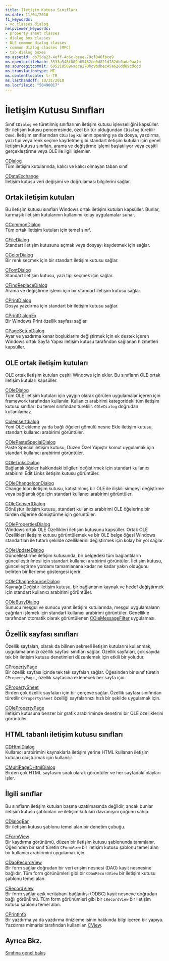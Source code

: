 ```yaml
---
title: İletişim Kutusu Sınıfları
ms.date: 11/04/2016
f1_keywords:
- vc.classes.dialog
helpviewer_keywords:
- property sheet classes
- dialog box classes
- OLE common dialog classes
- common dialog classes [MFC]
- tab dialog boxes
ms.assetid: db75da23-4eff-4c6c-beae-79cf046fbce9
ms.openlocfilehash: 3533a548f009a65462ce0d821d782db0ada9aa4b
ms.sourcegitcommit: 6052185696adca270bc9bdbec45a626dd89cdcdd
ms.translationtype: MT
ms.contentlocale: tr-TR
ms.lasthandoff: 10/31/2018
ms.locfileid: "50490017"
---
```

# <a name="dialog-box-classes"></a>İletişim Kutusu Sınıfları

Sınıf `CDialog` ve türetilmiş sınıflarının iletişim kutusu işlevselliğini kapsüller. Bir iletişim kutusu penceresinde, özel bir tür olduğundan `CDialog` türetilir `CWnd`. İletişim sınıflarından `CDialog` kullanın opening ya da dosya, yazdırma, yazı tipi veya renk seçme kaydetme gibi standart iletişim kutuları için genel iletişim kutusu sınıfları, arama ve değiştirme işlemi başlatılıyor veya çeşitli gerçekleştirme veya OLE ile ilgili işlemler.

[CDialog](../mfc/reference/cdialog-class.md)<br/>
Tüm iletişim kutularında, kalıcı ve kalıcı olmayan taban sınıf.

[CDataExchange](../mfc/reference/cdataexchange-class.md)<br/>
İletişim kutusu veri değişimi ve doğrulaması bilgilerini sağlar.

## <a name="common-dialogs"></a>Ortak iletişim kutuları

Bu iletişim kutusu sınıfları Windows ortak iletişim kutuları kapsüller. Bunlar, karmaşık iletişim kutularının kullanımı kolay uygulamalar sunar.

[CCommonDialog](../mfc/reference/ccommondialog-class.md)<br/>
Tüm ortak iletişim kutuları için temel sınıf.

[CFileDialog](../mfc/reference/cfiledialog-class.md)<br/>
Standart iletişim kutusunu açmak veya dosyayı kaydetmek için sağlar.

[CColorDialog](../mfc/reference/ccolordialog-class.md)<br/>
Bir renk seçmek için bir standart iletişim kutusu sağlar.

[CFontDialog](../mfc/reference/cfontdialog-class.md)<br/>
Standart iletişim kutusu, yazı tipi seçmek için sağlar.

[CFindReplaceDialog](../mfc/reference/cfindreplacedialog-class.md)<br/>
Arama ve değiştirme işlemi için bir standart iletişim kutusu sağlar.

[CPrintDialog](../mfc/reference/cprintdialog-class.md)<br/>
Dosya yazdırma için standart bir iletişim kutusu sağlar.

[CPrintDialogEx](../mfc/reference/cprintdialogex-class.md)<br/>
Bir Windows Print özellik sayfası sağlar.

[CPageSetupDialog](../mfc/reference/cpagesetupdialog-class.md)<br/>
Ayar ve yazdırma kenar boşluklarını değiştirmek için ek destek içeren Windows ortak Sayfa Yapısı iletişim kutusu tarafından sağlanan hizmetleri kapsüller.

## <a name="ole-common-dialogs"></a>OLE ortak iletişim kutuları

OLE ortak iletişim kutuları çeşitli Windows için ekler. Bu sınıfların OLE ortak iletişim kutuları kapsüller.

[COleDialog](../mfc/reference/coledialog-class.md)<br/>
Tüm OLE iletişim kutuları için yaygın olarak görülen uygulamalar içeren için framework tarafından kullanılır. Kullanıcı arabirimi kategorideki tüm iletişim kutusu sınıfları bu temel sınıfından türetilir. `COleDialog` doğrudan kullanılamaz.

[Coleınsertdialog](../mfc/reference/coleinsertdialog-class.md)<br/>
Yeni OLE ekleme ya da bağlı öğeleri gömülü nesne Ekle iletişim kutusu, standart kullanıcı arabirimi görüntüler.

[COlePasteSpecialDialog](../mfc/reference/colepastespecialdialog-class.md)<br/>
Paste Special iletişim kutusu, Düzen Özel Yapıştır komut uygulamak için standart kullanıcı arabirimi görüntüler.

[COleLinksDialog](../mfc/reference/colelinksdialog-class.md)<br/>
Bağlantılı öğeler hakkındaki bilgileri değiştirmek için standart kullanıcı arabirimi Edit Links iletişim kutusu görüntüler.

[COleChangeIconDialog](../mfc/reference/colechangeicondialog-class.md)<br/>
Change Icon iletişim kutusu, katıştırılmış bir OLE ile ilişkili simgeyi değiştirme veya bağlantılı öğe için standart kullanıcı arabirimi görüntüler.

[COleConvertDialog](../mfc/reference/coleconvertdialog-class.md)<br/>
Dönüştür iletişim kutusu, standart kullanıcı arabirimi OLE öğelerine bir türden diğerine dönüştürme için görüntüler.

[COlePropertiesDialog](../mfc/reference/colepropertiesdialog-class.md)<br/>
Windows ortak OLE Özellikleri iletişim kutusunu kapsüller. Ortak OLE Özellikleri iletişim kutusu görüntülemek ve bir OLE belge öğesi Windows standartları ile tutarlı şekilde özelliklerini değiştirmek için kolay bir yol sağlar.

[COleUpdateDialog](../mfc/reference/coleupdatedialog-class.md)<br/>
Güncelleştirme iletişim kutusunda, bir belgedeki tüm bağlantıların güncelleştirilmesi için standart kullanıcı arabirimi görüntüler. İletişim kutusu, güncelleştirme yordamı tamamlanana kadar ne kadar yakın olduğunu belirten bir İlerleme göstergesi içerir.

[COleChangeSourceDialog](../mfc/reference/colechangesourcedialog-class.md)<br/>
Kaynağı Değiştir iletişim kutusu, bir bağlantının kaynak ve hedef değiştirmek için standart kullanıcı arabirimi görüntüler.

[COleBusyDialog](../mfc/reference/colebusydialog-class.md)<br/>
Sunucu meşgul ve sunucu yanıt iletişim kutularında, meşgul uygulamaların çağrıları işlemek için standart kullanıcı arabirimi görüntüler. Genellikle tarafından otomatik olarak görüntülenen [COleMessageFilter](../mfc/reference/colemessagefilter-class.md) uygulaması.

## <a name="property-sheet-classes"></a>Özellik sayfası sınıfları

Özellik sayfaları, olarak da bilinen sekmeli iletişim kutularını kullanmak, uygulamalarınızı özellik sayfası sınıfları sağlar. Özellik sayfaları, çok sayıda tek bir iletişim kutusu denetimleri düzenlemek için etkili bir yoludur.

[CPropertyPage](../mfc/reference/cpropertypage-class.md)<br/>
Bir özellik sayfası içinde tek tek sayfaları sağlar. Öğesinden bir sınıf türetin `CPropertyPage` , özellik sayfasına eklenecek her sayfa için.

[CPropertySheet](../mfc/reference/cpropertysheet-class.md)<br/>
Birden çok özellik sayfaları için bir çerçeve sağlar. Özellik sayfası sınıfından türetilir `CPropertySheet` özelliği sayfalarınızı hızlı bir şekilde uygulamak için.

[COlePropertyPage](../mfc/reference/colepropertypage-class.md)<br/>
İletişim kutusuna benzer bir grafik arabiriminde denetimi bir OLE özelliklerini görüntüler.

## <a name="html-based-dialog-classes"></a>HTML tabanlı iletişim kutusu sınıfları

[CDHtmlDialog](../mfc/reference/cdhtmldialog-class.md)<br/>
Kullanıcı arabirimini kaynaklarla iletişim yerine HTML kullanan iletişim kutuları oluşturmak için kullanılır.

[CMultiPageDHtmlDialog](../mfc/reference/cmultipagedhtmldialog-class.md)<br/>
Birden çok HTML sayfasını sıralı olarak görüntüler ve her sayfadaki olayları işler.

## <a name="related-classes"></a>İlgili sınıflar

Bu sınıfların iletişim kutuları başına uzatılmasında değildir, ancak bunlar iletişim kutusu şablonları ve iletişim kutuları davranışını çoğunu sahip.

[CDialogBar](../mfc/reference/cdialogbar-class.md)<br/>
Bir iletişim kutusu şablonu temel alan bir denetim çubuğu.

[CFormView](../mfc/reference/cformview-class.md)<br/>
Bir kaydırma görünümü, düzen bir iletişim kutusu şablonunda tanımlanır. Öğesinden bir sınıf türetin `CFormView` bir iletişim kutusu şablonu temel alan bir kullanıcı arabirimini uygulamak için.

[CDaoRecordView](../mfc/reference/cdaorecordview-class.md)<br/>
Bir form sağlar doğrudan bir veri erişim nesnesi (DAO) kayıt nesnesine bağlıdır. Tüm form görünümleri gibi bir `CDaoRecordView` bir iletişim kutusu şablonu temel alan.

[CRecordView](../mfc/reference/crecordview-class.md)<br/>
Bir form sağlar açık veritabanı bağlantısı (ODBC) kayıt nesneye doğrudan bağlı görünümü. Tüm form görünümleri gibi bir `CRecordView` bir iletişim kutusu şablonu temel alan.

[CPrintInfo](../mfc/reference/cprintinfo-structure.md)<br/>
Bir yazdırma ya da yazdırma önizleme işinin hakkında bilgi içeren bir yapıya. Yazdırma mimarisi tarafından kullanılan [CView](../mfc/reference/cview-class.md).

## <a name="see-also"></a>Ayrıca Bkz.

[Sınıfına genel bakış](../mfc/class-library-overview.md)

